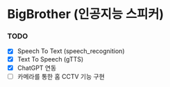# BigBrother (인공지능 스피커)


### TODO
- [X] Speech To Text (speech_recognition)  
- [X] Text To Speech (gTTS)  
- [X] ChatGPT 연동
- [ ] 카메라를 통한 홈 CCTV 기능 구현
